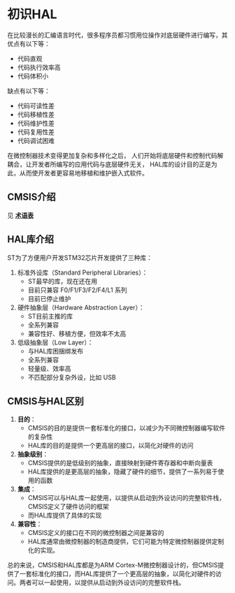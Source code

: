 # 初识HAL

在比较漫长的汇编语言时代，很多程序员都习惯用位操作对底层硬件进行编写，其优点有以下等：
- 代码直观
- 代码执行效率高
- 代码体积小

缺点有以下等：
- 代码可读性差
- 代码移植性差
- 代码维护性差
- 代码复用性差
- 代码调试困难

在微控制器技术变得更加复杂和多样化之后，
人们开始将底层硬件和控制代码解耦合，让开发者所编写的应用代码与底层硬件无关，
HAL库的设计目的正是为此，从而使开发者更容易地移植和维护嵌入式软件。

## CMSIS介绍

见 [**术语表**](/教程/正文/项目/嵌入式学习/术语表.md)

## HAL库介绍
ST为了方便用户开发STM32芯片开发提供了三种库：
1. 标准外设库（Standard Peripheral Libraries）：
    - ST最早的库，现在还在用
    - 目前只兼容 F0/F1/F3/F2/F4/L1 系列
    - 目前已停止维护
2. 硬件抽象层（Hardware Abstraction Layer）：
    - ST目前主推的库
    - 全系列兼容
    - 兼容性好、移植方便，但效率不太高
3. 低级抽象层（Low Layer）：
    - 与HAL库困捆绑发布
    - 全系列兼容
    - 轻量级、效率高
    - 不匹配部分复杂外设，比如 USB

## CMSIS与HAL区别

1. **目的**：
   - CMSIS的目的是提供一套标准化的接口，以减少为不同微控制器编写软件的复杂性
   - HAL库的目的是提供一个更高层的接口，以简化对硬件的访问
2. **抽象级别**：
   - CMSIS提供的是低级别的抽象，直接映射到硬件寄存器和中断向量表
   - HAL库提供的是更高层的抽象，隐藏了硬件的细节，提供了一系列易于使用的函数
3. **集成**：
   - CMSIS可以与HAL库一起使用，以提供从启动到外设访问的完整软件栈，CMSIS定义了硬件访问的框架
   - 而HAL库提供了具体的实现
4. **兼容性**：
   - CMSIS定义的接口在不同的微控制器之间是兼容的
   - HAL库通常由微控制器的制造商提供，它们可能为特定微控制器提供定制化的实现。
     
总的来说，CMSIS和HAL库都是为ARM Cortex-M微控制器设计的，但CMSIS提供了一套标准化的接口，而HAL库提供了一个更高层的抽象，以简化对硬件的访问。两者可以一起使用，以提供从启动到外设访问的完整软件栈。
